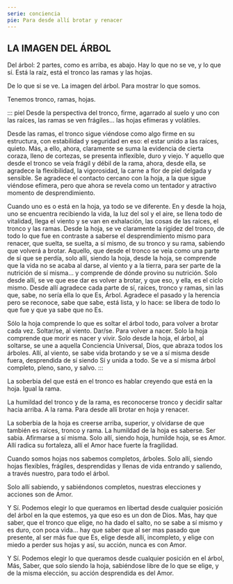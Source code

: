 ```yaml
---
serie: conciencia
pie: Para desde allí brotar y renacer
---
```


## LA IMAGEN DEL ÁRBOL

Del árbol: 2 partes, como es arriba, es abajo.
Hay lo que no se ve, y lo que sí.
Está la raíz, está el tronco las ramas y las hojas.

De lo que si se ve.
La imagen del árbol.
Para mostrar lo que somos.

Tenemos tronco, ramas, hojas.

::: piel
Desde la perspectiva del tronco, firme, agarrado al suelo y uno con las raíces, las ramas se ven frágiles… las hojas efímeras y volátiles.

Desde las ramas, el tronco sigue viéndose como algo firme en su estructura, con estabilidad y seguridad en eso: el estar unido a las raíces, quieto. Más, a ello, ahora, claramente se suma la evidencia de cierta coraza, lleno de cortezas, se presenta inflexible, duro y viejo. Y aquello que desde el tronco se veía frágil y débil de la rama, ahora, desde ella, se agradece la flexibilidad, la vigorosidad, la carne a flor de piel delgada y sensible. Se agradece el contacto cercano con la hoja, a la que sigue viéndose efímera, pero que ahora se revela como un tentador y atractivo momento de desprendimiento.


Cuando uno es o está en la hoja, ya todo se ve diferente. En y desde la hoja, uno se encuentra recibiendo la vida, la luz del sol y el aire, se llena todo de vitalidad, llega el viento y se van en exhalación, las cosas de las raíces, el tronco y las ramas. Desde la hoja, se ve claramente la rigidez del tronco, de todo lo que fue en contraste a saberse el desprendimiento mismo para renacer, que suelta, se suelta, a sí mismo, de su tronco y su rama, sabiendo que volverá a brotar. Aquello, que desde el tronco se veía como una parte de sí que se perdía, solo allí, siendo la hoja, desde la hoja, se comprende que la vida no se acaba al darse, al viento y a la tierra, para ser parte de la nutrición de sí misma… y comprende de dónde provino su nutrición. Solo desde allí, se ve que ese dar es volver a brotar, y que eso, y ella, es el ciclo mismo. Desde allí agradece cada parte de sí, raíces, tronco y ramas, sin las que, sabe, no sería ella lo que Es, Árbol. Agradece el pasado y la herencia pero se reconoce, sabe que sabe, está lista, y lo hace: se libera de todo lo que fue y que ya sabe que no Es.

Sólo la hoja comprende lo que es soltar el árbol todo, para volver a brotar cada vez. Soltar/se, al viento. Dar/se. Para volver a nacer. Solo la hoja comprende que morir es nacer y vivir. Solo desde la hoja, el árbol, al soltarse, se une a aquella Conciencia Universal, Dios, que abraza todos los árboles. Allí, al viento, se sabe vida brotando y se ve a sí misma desde fuera, desprendida de sí siendo Sí y unida a todo. Se ve a sí misma árbol completo, pleno, sano, y salvo.
:::

La soberbia del que está en el tronco es hablar creyendo que está en la hoja. Igual la rama.

La humildad del tronco y de la rama, es reconocerse tronco y decidir saltar hacia arriba. A la rama. Para desde allí brotar en hoja y renacer.

La soberbia de la hoja es creerse arriba, superior, y olvidarse de que también es raíces, tronco y rama. La humildad de la hoja es saberse. Ser sabia. Afirmarse a sí misma. Solo allí, siendo hoja, humilde hoja, se es Amor. Allí radica su fortaleza, allí el Amor hace fuerte la fragilidad.

Cuando somos hojas nos sabemos completos, árboles. Solo allí, siendo hojas flexibles, frágiles, desprendidas y llenas de vida entrando y saliendo, a través nuestro, para todo el árbol.

Solo allí sabiendo, y sabiéndonos completos, nuestras elecciones y acciones son de Amor.

Y Sí. Podemos elegir lo que queramos en libertad desde cualquier posición del árbol en la que estemos, ya que eso es un don de Dios. Mas, hay que saber, que el tronco que elige, no ha dado el salto, no se sabe a sí mismo y es duro, con poca vida… hay que saber que al ser mas pasado que presente, al ser más fue que Es, elige desde allí, incompleto, y elige con miedo a perder sus hojas y así, su acción, nunca es con Amor.

Y Sí. Podemos elegir lo que queramos desde cualquier posición en el árbol, Más, Saber, que solo siendo la hoja, sabiéndose libre de lo que se elige, y de la misma elección, su acción desprendida es del Amor.
